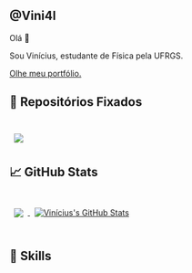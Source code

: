 
## @Vini4l 


<!-- [![Twitter Badge](https://img.shields.io/badge/Twitter-Profile-informational?style=flat&logo=twitter&logoColor=white&color=1CA2F1)](https://twitter.com/BraydonCoyer)
[![LinkedIn Badge](https://img.shields.io/badge/LinkedIn-Profile-informational?style=flat&logo=linkedin&logoColor=white&color=0D76A8)](https://www.linkedin.com/in/braydon-coyer/)
[![CodePen Badge](https://img.shields.io/badge/CodePen-Profile-informational?style=flat&logo=codepen&logoColor=white&color=black)](https://codepen.io/braydoncoyer)
-->
Olá 👋

Sou Vinícius, estudante de Física pela UFRGS.

[Olhe meu portfólio.](https://v4l/)


## 📌 Repositórios Fixados

<br>

<a href="https://github.com/Vini4l/dataAnalysis">
  <img align="center" style="margin:0.5rem" src="https://github-readme-stats.vercel.app/api/pin/?username=Vini4l&repo=dataAnalysis&title_color=ffffff&text_color=c9cacc&icon_color=4AB197&bg_color=1A2B34" />
</a>

<br>


## &#x1f4c8; GitHub Stats

<br>

<a href="https://github.com/Vini4l">
  <img align="center" style="margin:0.5rem" src="https://github-readme-stats.vercel.app/api/top-langs/?username=Vini4l&hide=html,css&title_color=ffffff&text_color=c9cacc&icon_color=4AB197&bg_color=1A2B34" />
</a>

<a href="https://github.com/Vini4l">
  <img align="center" style="margin:0.5rem" src="https://github-readme-stats.vercel.app/api?username=Vini4l&show_icons=true&line_height=27&count_private=true&title_color=ffffff&text_color=c9cacc&icon_color=4AB097&bg_color=1A2B34" alt="Vinícius's GitHub Stats" />
</a>

<br>
<br>

## 💼 Skills



